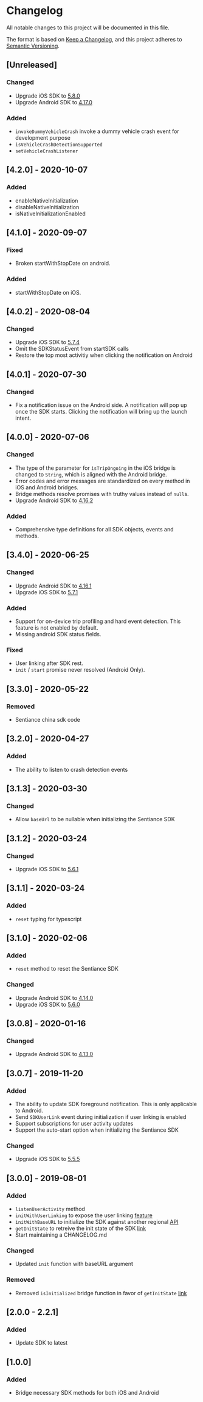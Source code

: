 # Changelog
All notable changes to this project will be documented in this file.

The format is based on [Keep a Changelog](https://keepachangelog.com/en/1.0.0/),
and this project adheres to [Semantic Versioning](https://semver.org/spec/v2.0.0.html).

## [Unreleased]
### Changed
- Upgrade iOS SDK to [5.8.0]()
- Upgrade Android SDK to [4.17.0]()

### Added
- `invokeDummyVehicleCrash` invoke a dummy vehicle crash event for development purpose
- `isVehicleCrashDetectionSupported` 
- `setVehicleCrashListener`

## [4.2.0] - 2020-10-07
### Added

- enableNativeInitialization
- disableNativeInitialization
- isNativeInitializationEnabled

## [4.1.0] - 2020-09-07
### Fixed
- Broken startWithStopDate on android.

### Added
- startWithStopDate on iOS.

## [4.0.2] - 2020-08-04
### Changed
- Upgrade iOS SDK to [5.7.4](https://docs.sentiance.com/sdk/changelog/ios#5-7-4-15-jul-2020)
- Omit the SDKStatusEvent from startSDK calls
- Restore the top most activitiy when clicking the notification on Android

## [4.0.1] - 2020-07-30
### Changed
- Fix a notification issue on the Android side. A notification will pop up once the SDK starts. Clicking the notification will bring up the launch intent.

## [4.0.0] - 2020-07-06
### Changed
- The type of the parameter for `isTripOngoing` in the iOS bridge is changed to `String`, which is aligned with the Android bridge.
- Error codes and error messages are standardized on every method in iOS and Android bridges.
- Bridge methods resolve promises with truthy values instead of `null`s.
- Upgrade Android SDK to [4.16.2](https://docs.sentiance.com/sdk/changelog/android#4-16-2-2-jul-2020)

### Added
- Comprehensive type definitions for all SDK objects, events and methods.

## [3.4.0] - 2020-06-25
### Changed
- Upgrade Android SDK to [4.16.1](https://docs.sentiance.com/sdk/changelog/android#4-16-1-19-jun-2020)
- Upgrade iOS SDK to [5.7.1](https://docs.sentiance.com/sdk/changelog/ios#5-7-1-4-jun-2020)

### Added
- Support for on-device trip profiling and hard event detection. This feature is not enabled by default.
- Missing android SDK status fields.

### Fixed
- User linking after SDK rest.
- `init` / `start` promise never resolved (Android Only).
 
## [3.3.0] - 2020-05-22
### Removed
- Sentiance china sdk code

## [3.2.0] - 2020-04-27
### Added
- The ability to listen to crash detection events

## [3.1.3] - 2020-03-30
### Changed
- Allow `baseUrl` to be nullable when initializing the Sentiance SDK

## [3.1.2] - 2020-03-24
### Changed
- Upgrade iOS SDK to [5.6.1](https://docs.sentiance.com/sdk/changelog/ios#5-6-1-21-feb-2020)

## [3.1.1] - 2020-03-24
### Added
- `reset` typing for typescript

## [3.1.0] - 2020-02-06
### Added
- `reset` method to reset the Sentiance SDK

### Changed
- Upgrade Android SDK to [4.14.0](https://docs.sentiance.com/sdk/changelog/android#4-14-0-31-jan-2020)
- Upgrade iOS SDK to [5.6.0](https://docs.sentiance.com/sdk/changelog/ios#5-6-0-5-feb-2020)

## [3.0.8] - 2020-01-16
### Changed
- Upgrade Android SDK to [4.13.0](https://docs.sentiance.com/sdk/changelog/android#4-13-0-6-jan-2020)

## [3.0.7] - 2019-11-20
### Added
- The ability to update SDK foreground notification. This is only applicable to Android.
- Send `SDKUserLink` event during initialization if user linking is enabled
- Support subscriptions for user activity updates
- Support the auto-start option when initializing the Sentiance SDK

### Changed
- Upgrade iOS SDK to [5.5.5](https://docs.sentiance.com/sdk/changelog/ios#5-5-5-13-nov-2019)

## [3.0.0] - 2019-08-01
### Added
- `listenUserActivity` method
- `initWithUserLinking` to expose the user linking [feature](https://docs.sentiance.com/guide/user-linking)
- `initWithBaseURL` to initialize the SDK against another regional [API](https://docs.sentiance.com/sdk/api-reference/ios/sentconfig-1#sentconfig-api)
- `getInitState` to retreive the init state of the SDK [link](https://docs.sentiance.com/sdk/api-reference/ios/sentsdk#getinitstate)
- Start maintaining a CHANGELOG.md

### Changed
- Updated `init` function with baseURL argument

### Removed
- Removed `isInitialized` bridge function in favor of `getInitState` [link](https://docs.sentiance.com/sdk/api-reference/ios/sentsdk#isinitialised)

## [2.0.0 - 2.2.1]
### Added
- Update SDK to latest

## [1.0.0]
### Added
- Bridge necessary SDK methods for both iOS and Android

